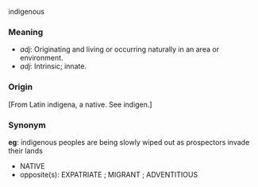 indigenous
### Meaning
+ _adj_: Originating and living or occurring naturally in an area or environment.
+ _adj_: Intrinsic; innate.

### Origin

[From Latin indigena, a native. See indigen.]

### Synonym

__eg__: indigenous peoples are being slowly wiped out as prospectors invade their lands

+ NATIVE
+ opposite(s): EXPATRIATE ; MIGRANT ; ADVENTITIOUS


